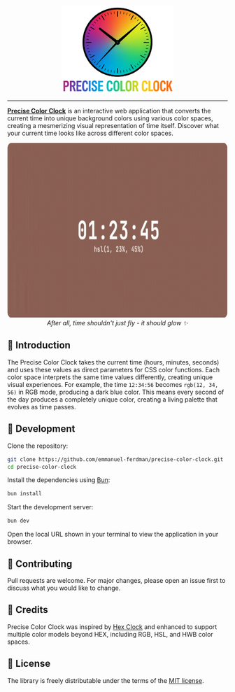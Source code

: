 <p align="center">
  <a href="https://precise-color-clock.vercel.app">
    <picture>
      <img src="https://raw.githubusercontent.com/emmanuel-ferdman/precise-color-clock/main/assets/logo-with-title.png" alt="Precise Color Clock logo" height="200px">
    </picture>
  </a>
</p>

---

[**Precise Color Clock**](https://precise-color-clock.vercel.app) is an interactive web application that converts the current time into unique background colors using various color spaces, creating a mesmerizing visual representation of time itself. Discover what your current time looks like across different color spaces.

<p align="center">
  <a href="https://precise-color-clock.vercel.app">
    <picture>
      <img src="https://raw.githubusercontent.com/emmanuel-ferdman/precise-color-clock/main/assets/demo.gif" alt="Precise Color Clock demo" height="400px">
    </picture>
  </a>
  <br />
  <i>After all, time shouldn't just fly - it should glow ✨</i>
</p>

## 🎯 Introduction

The Precise Color Clock takes the current time (hours, minutes, seconds) and uses these values as direct parameters for CSS color functions. Each color space interprets the same time values differently, creating unique visual experiences. For example, the time `12:34:56` becomes `rgb(12, 34, 56)` in RGB mode, producing a dark blue color. This means every second of the day produces a completely unique color, creating a living palette that evolves as time passes.

## 🚀 Development

Clone the repository:

```bash
git clone https://github.com/emmanuel-ferdman/precise-color-clock.git
cd precise-color-clock
```

Install the dependencies using [Bun](https://bun.sh/):

```bash
bun install
```

Start the development server:

```bash
bun dev
```

Open the local URL shown in your terminal to view the application in your browser.

## 🤝 Contributing

Pull requests are welcome. For major changes, please open an issue first to discuss what you would like to change.

## 🙏 Credits

Precise Color Clock was inspired by [Hex Clock](https://www.jacopocolo.com/hexclock/) and enhanced to support multiple color models beyond HEX, including RGB, HSL, and HWB color spaces.

## 📄 License

The library is freely distributable under the terms of the [MIT license](LICENSE).
